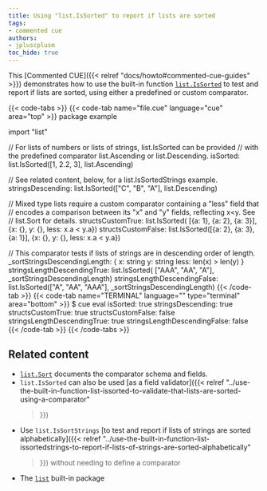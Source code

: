```yaml
---
title: Using "list.IsSorted" to report if lists are sorted
tags:
- commented cue
authors:
- jpluscplusm
toc_hide: true
---
```


This [Commented CUE]({{< relref "docs/howto#commented-cue-guides" >}})
demonstrates how to use the built-in function
[`list.IsSorted`](https://pkg.go.dev/cuelang.org/go/pkg/list#IsSorted)
to test and report if lists are sorted, using either a predefined or custom
comparator.

{{< code-tabs >}}
{{< code-tab name="file.cue" language="cue"  area="top" >}}
package example

import "list"

// For lists of numbers or lists of strings, list.IsSorted can be provided
// with the predefined comparator list.Ascending or list.Descending.
isSorted: list.IsSorted([1, 2.2, 3], list.Ascending)

// See related content, below, for a list.IsSortedStrings example.
stringsDescending: list.IsSorted(["C", "B", "A"], list.Descending)

// Mixed type lists require a custom comparator containing a "less" field that
// encodes a comparison between its "x" and "y" fields, reflecting x<y. See
// list.Sort for details.
structsCustomTrue: list.IsSorted( [{a: 1}, {a: 2}, {a: 3}], {x: {}, y: {}, less: x.a < y.a})
structsCustomFalse: list.IsSorted([{a: 2}, {a: 3}, {a: 1}], {x: {}, y: {}, less: x.a < y.a})

// This comparator tests if lists of strings are in descending order of length.
_sortStringsDescendingLength: {
	x:    string
	y:    string
	less: len(x) > len(y)
}
stringsLengthDescendingTrue: list.IsSorted( ["AAA", "AA", "A"], _sortStringsDescendingLength)
stringsLengthDescendingFalse: list.IsSorted(["A", "AA", "AAA"], _sortStringsDescendingLength)
{{< /code-tab >}}
{{< code-tab name="TERMINAL" language="" type="terminal" area="bottom" >}}
$ cue eval
isSorted:                     true
stringsDescending:            true
structsCustomTrue:            true
structsCustomFalse:           false
stringsLengthDescendingTrue:  true
stringsLengthDescendingFalse: false
{{< /code-tab >}}
{{< /code-tabs >}}

## Related content

- [`list.Sort`](https://pkg.go.dev/cuelang.org/go/pkg/list#Sort) documents the
  comparator schema and fields.
- `list.IsSorted` can also be used [as a field validator]({{< relref
    "../use-the-built-in-function-list-issorted-to-validate-that-lists-are-sorted-using-a-comparator"
  >}})
- Use `list.IsSortStrings`
  [to test and report if lists of strings are sorted alphabetically]({{< relref
    "../use-the-built-in-function-list-issortedstrings-to-report-if-lists-of-strings-are-sorted-alphabetically"
  >}}) without needing to define a comparator
- The [`list`](https://pkg.go.dev/cuelang.org/go/pkg/list) built-in package
